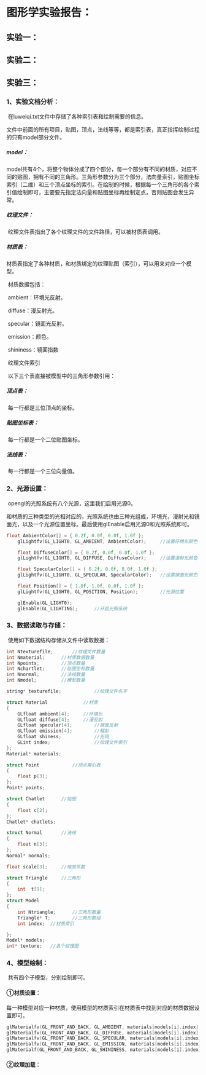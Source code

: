 # 图形学实验报告：

## 实验一：

## 实验二：

## 实验三：

### 1、实验文档分析：

​	在luweiqi.txt文件中存储了各种索引表和绘制需要的信息。

​	文件中前面的所有项目，贴图，顶点，法线等等，都是索引表，真正指挥绘制过程的只有model部分文件。

##### 	model：

​	model共有4个，将整个物体分成了四个部分，每一个部分有不同的材质，对应不同的贴图，拥有不同的三角形。三角形参数分为三个部分，法向量索引，贴图坐标索引（二维）和三个顶点坐标的索引。在绘制的时候，根据每一个三角形的各个索引值绘制即可，主要要先指定法向量和贴图坐标再绘制定点，否则贴图会发生异常。

##### 	纹理文件：

​	纹理文件表指出了各个纹理文件的文件路径，可以被材质表调用。

##### 	材质表：

​	材质表指定了各种材质，和材质绑定的纹理贴图（索引），可以用来对应一个模型。

​	材质数据包括：

​	ambient：环境光反射。

​	diffuse：漫反射光。

​	specular：镜面光反射。

​	emission：颜色。

​	shininess：镜面指数

​	纹理文件索引

​	以下三个表直接被模型中的三角形参数引用：

##### 	顶点表：

​	每一行都是三位顶点的坐标。

##### 	贴图坐标表：

​	每一行都是一个二位贴图坐标。

##### 	法线表：

​	每一行都是一个三位向量值。

### 2、光源设置：

​	opengl的光照系统有八个光源，这里我们启用光源0。

​	和材质的三种类型的光相对应的，光照系统也由三种光组成，环境光，漫射光和镜面光，以及一个光源位置坐标。最后使用glEnable启用光源0和光照系统即可。

```c++
float AmbientColor[] = { 0.2f, 0.0f, 0.0f, 1.0f };
	glLightfv(GL_LIGHT0, GL_AMBIENT, AmbientColor);		//设置环境光颜色（三色光的成分）

	float DiffuseColor[] = { 0.2f, 0.0f, 0.0f, 1.0f };
	glLightfv(GL_LIGHT0, GL_DIFFUSE, DiffuseColor);		//设置漫射光颜色

	float SpecularColor[] = { 0.2f, 0.0f, 0.0f, 1.0f };
	glLightfv(GL_LIGHT0, GL_SPECULAR, SpecularColor);	//设置镜面光颜色

	float Position[] = { 1.0f, 1.0f, 0.0f, 1.0f };
	glLightfv(GL_LIGHT0, GL_POSITION, Position);		//光源位置

	glEnable(GL_LIGHT0);
	glEnable(GL_LIGHTING);		//开启光照系统
```



### 3、数据读取与存储：

​	 使用如下数据结构存储从文件中读取数据：

```c++
int Ntexturefile;		//纹理文件数量
int Nmaterial;		//材质数据数量
int Npoints;		//顶点数量
int Nchartlet;		//贴图坐标数量
int Nnormal;		//法线数量
int Nmodel;			//模型数量

string* texturefile;			//纹理文件名字

struct Material				//材质
{
	GLfloat ambient[4];		//环境光
	GLfloat diffuse[4];		//漫反射
	GLfloat specular[4];		//镜面反射
	GLfloat emission[4];		//辐射
	GLfloat shiness;			//光斑
	GLint index;				//纹理文件索引
};
Material* materials;

struct Point			//顶点索引表
{
	float p[3];
};
Point* points;

struct Chatlet		//贴图
{
	float c[2];
};
Chatlet* chatlets;

struct Normal		//法线
{
	float n[3];
};
Normal* normals;

float scale[3];		//缩放系数

struct Triangle		//三角形
{
	int  t[9];
};
struct Model
{
	int Ntriangle;		//三角形数量
	Triangle* T; 		//三角形数组
	int index;	//材质索引

};
Model* models;
int* texture;	//各个纹理图
```



### 4、模型绘制：

​	共有四个子模型，分别绘制即可。

#### ①材质设置：

​	每一种模型对应一种材质，使用模型的材质索引在材质表中找到对应的材质数据设置即可。

```c++
glMaterialfv(GL_FRONT_AND_BACK, GL_AMBIENT, materials[models[i].index].ambient);
glMaterialfv(GL_FRONT_AND_BACK, GL_DIFFUSE, materials[models[i].index].diffuse);
glMaterialfv(GL_FRONT_AND_BACK, GL_SPECULAR, materials[models[i].index].specular);
glMaterialfv(GL_FRONT_AND_BACK, GL_EMISSION, materials[models[i].index].emission);
glMaterialf(GL_FRONT_AND_BACK, GL_SHININESS, materials[models[i].index].shiness);
```
#### ②纹理加载：

​	